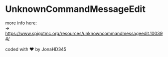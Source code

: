 # UnknownCommandMessageEdit
more info here:<br>
-> https://www.spigotmc.org/resources/unknowncommandmessageedit.100394/ <br><br>
coded with ❤️ by JonaHD345
